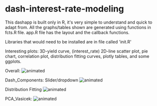 # dash-interest-rate-modeling
This dashapp is built only in R, it's very simple to understand and quick to adapt from. 
All the graphs/tables shown are generated using functions in fcts.R file.
app.R file has the layout and the callback functions.

Libraries that would need to be installed are in file called 'init.R'

Interesting plots:
3D-yield curve, (interest_rate)
2D-line scatter plot,
pie chart,
correlation plot,
distribution fitting curves,
plotly tables,
and some ggplots.

Overall:
![animated](screenshot/screencaptured.gif)

Dash_Components: Slider/dropdown
![animated](screenshot/dash_components.gif)

Distribution Fitting
![animated](screenshot/probs.gif)

PCA_Vasicek:
![animated](screenshot/pca_vas.gif)

